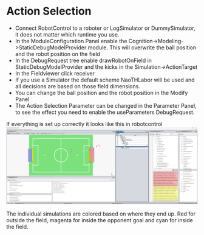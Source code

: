 # Action Selection
- Connect RobotControl to a roboter or LogSimulator or DummySimulator, it does not matter which runtime you use.
- In the ModuleConfiguration Panel enable the Cognition->Modeling->StaticDebugModelProvider module. This will overwrite the ball position and the robot position on the field
- In the DebugRequest tree enable drawRobotOnField in StaticDebugModelProvider and the kicks in the Simulation->ActionTarget 
- In the Fieldviewer click receiver
- If you use a Simulator the default scheme NaoTHLabor will be used and all decisions are based on those field dimensions.
- You can change the ball position and the robot position in the Modify Panel
- The Action Selection Parameter can be changed in the Parameter Panel, to see the effect you need to enable the useParameters DebugRequest.

If everything is set up correctly it looks like this in robotcontrol
![action selection visualization in robot control](../../img/calibration/action_selection_robotcontrol.png)

The individual simulations are colored based on where they end up. Red for outside the field, magenta for inside the opponent goal and cyan for inside the field.